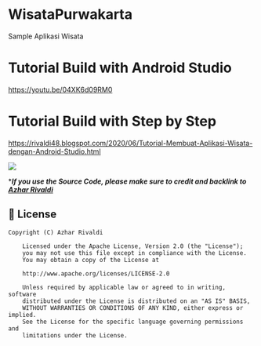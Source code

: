 # WisataPurwakarta
Sample Aplikasi Wisata

# Tutorial Build with Android Studio
https://youtu.be/04XK6d09RM0

# Tutorial Build with Step by Step
https://rivaldi48.blogspot.com/2020/06/Tutorial-Membuat-Aplikasi-Wisata-dengan-Android-Studio.html

<img src="https://1.bp.blogspot.com/-1xUSqKHC5EY/XuBly2OkWXI/AAAAAAAAHXo/GZ-D0FkyQ8Ma6aBEz0z40zI5xEEHYu-VgCLcBGAsYHQ/s1600/HiShoot_20200610_104500.png" data-canonical-src="https://1.bp.blogspot.com/-1xUSqKHC5EY/XuBly2OkWXI/AAAAAAAAHXo/GZ-D0FkyQ8Ma6aBEz0z40zI5xEEHYu-VgCLcBGAsYHQ/s1600/HiShoot_20200610_104500.png" style="max-width:100%;">

****If you use the Source Code, please make sure to credit and backlink to [Azhar Rivaldi](https://rivaldi48.blogspot.com/)***

## 📄 License

```
Copyright (C) Azhar Rivaldi

    Licensed under the Apache License, Version 2.0 (the "License");
    you may not use this file except in compliance with the License.
    You may obtain a copy of the License at

    http://www.apache.org/licenses/LICENSE-2.0

    Unless required by applicable law or agreed to in writing, software
    distributed under the License is distributed on an "AS IS" BASIS,
    WITHOUT WARRANTIES OR CONDITIONS OF ANY KIND, either express or implied.
    See the License for the specific language governing permissions and
    limitations under the License.

```
